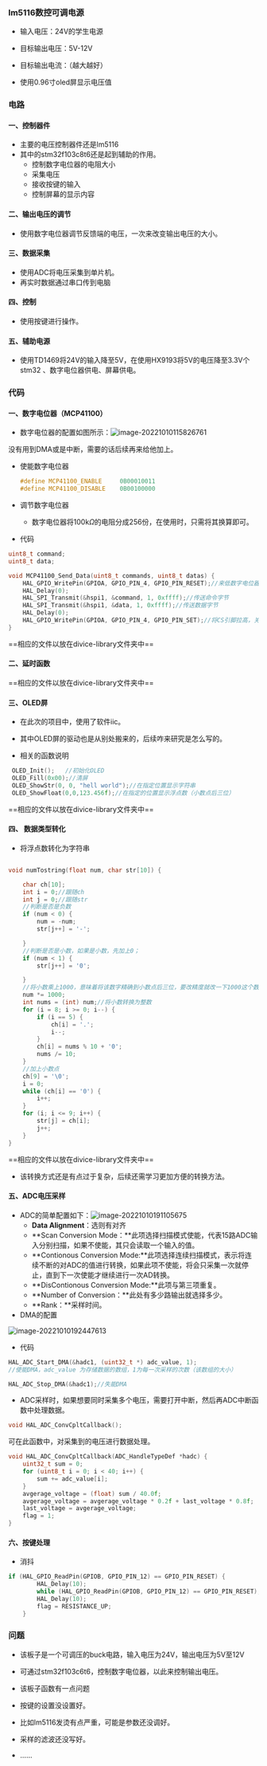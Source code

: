 ### lm5116数控可调电源

- 输入电压：24V的学生电源

- 目标输出电压：5V-12V
- 目标输出电流：（越大越好）
- 使用0.96寸oled屏显示电压值

### 电路

#### 一、控制器件

- 主要的电压控制器件还是lm5116
- 其中的stm32f103c8t6还是起到辅助的作用。
  - 控制数字电位器的电阻大小
  - 采集电压
  - 接收按键的输入
  - 控制屏幕的显示内容

#### 二、输出电压的调节

- 使用数字电位器调节反馈端的电压，一次来改变输出电压的大小。

#### 三、数据采集

- 使用ADC将电压采集到单片机。
- 再实时数据通过串口传到电脑

#### 四、控制

- 使用按键进行操作。

#### 五、辅助电源

- 使用TD1469将24V的输入降至5V，在使用HX9193将5V的电压降至3.3V个stm32 、数字电位器供电、屏幕供电。

### 代码

#### 一、数字电位器（MCP41100）

- 数字电位器的配置如图所示：![image-20221010115826761](README.assets/image-20221010115826761.png)

没有用到DMA或是中断，需要的话后续再来给他加上。

- 使能数字电位器

  ~~~c
  #define MCP41100_ENABLE     0B00010011
  #define MCP41100_DISABLE    0B00100000
  ~~~

- 调节数字电位器

  - 数字电位器将100k$\Omega$的电阻分成256份，在使用时，只需将其换算即可。

- 代码

~~~c
uint8_t command;
uint8_t data;

void MCP41100_Send_Data(uint8_t commands, uint8_t datas) {
    HAL_GPIO_WritePin(GPIOA, GPIO_PIN_4, GPIO_PIN_RESET);//来低数字电位器的CS引脚，开始准备通讯
    HAL_Delay(0);
    HAL_SPI_Transmit(&hspi1, &command, 1, 0xffff);//传送命令字节
    HAL_SPI_Transmit(&hspi1, &data, 1, 0xffff);//传送数据字节
    HAL_Delay(0);
    HAL_GPIO_WritePin(GPIOA, GPIO_PIN_4, GPIO_PIN_SET);//将CS引脚拉高，关闭通讯
}

~~~

==相应的文件以放在divice-library文件夹中==

#### 二、延时函数

==相应的文件以放在divice-library文件夹中==

#### 三、OLED屏

- 在此次的项目中，使用了软件iic。

- 其中OLED屏的驱动也是从别处搬来的，后续咋来研究是怎么写的。

- 相关的函数说明

~~~c
 OLED_Init();	//初始化OLED
 OLED_Fill(0x00);//清屏
 OLED_ShowStr(0, 0, "hell world");//在指定位置显示字符串
 OLED_ShowFloat(0,0,123.456f);//在指定的位置显示浮点数（小数点后三位）
~~~

==相应的文件以放在divice-library文件夹中==

#### 四、 数据类型转化

- 将浮点数转化为字符串

~~~c

void numTostring(float num, char str[10]) {

    char ch[10];
    int i = 0;//跟随ch
    int j = 0;//跟随str
    //判断是否是负数
    if (num < 0) {
        num = -num;
        str[j++] = '-';

    }
    //判断是否是小数，如果是小数，先加上0；
    if (num < 1) {
        str[j++] = '0';

    }
    //将小数乘上1000，意味着将该数字精确到小数点后三位，要改精度就改一下1000这个数字就行
    num *= 1000;
    int nums = (int) num;//将小数转换为整数
    for (i = 8; i >= 0; i--) {
        if (i == 5) {
            ch[i] = '.';
            i--;
        }
        ch[i] = nums % 10 + '0';
        nums /= 10;
    }
    //加上小数点
    ch[9] = '\0';
    i = 0;
    while (ch[i] == '0') {
        i++;
    }
    for (i; i <= 9; i++) {
        str[j] = ch[i];
        j++;
    }
}
~~~

==相应的文件以放在divice-library文件夹中==

- 该转换方式还是有点过于复杂，后续还需学习更加方便的转换方法。

#### 五、ADC电压采样

- ADC的简单配置如下：![image-20221010191105675](README.assets/image-20221010191105675.png)
  - **Data Alignment**：选则有对齐
  - **Scan Conversion Mode：**此项选择扫描模式使能，代表15路ADC输入分别扫描，如果不使能，其只会读取一个输入的值。
  - **Contionous Conversion Mode:**此项选择连续扫描模式，表示将连续不断的对ADC的值进行转换，如果此项不使能，将会只采集一次就停止，直到下一次使能才继续进行一次AD转换。
  - **DisContionous Conversion Mode:**此项与第三项重复。
  - **Number of Conversion：**此处有多少路输出就选择多少。
  - **Rank：**采样时间。
- DMA的配置

![image-20221010192447613](README.assets/image-20221010192447613.png)

- 代码

~~~c
HAL_ADC_Start_DMA(&hadc1, (uint32_t *) adc_value, 1);
//使能DMA，adc_value 为存储数据的数组，1为每一次采样的次数（该数组的大小）
~~~

~~~c
HAL_ADC_Stop_DMA(&hadc1);//失能DMA
~~~

- ADC采样时，如果想要同时采集多个电压，需要打开中断，然后再ADC中断函数中处理数据。

~~~c
void HAL_ADC_ConvCpltCallback();
~~~

可在此函数中，对采集到的电压进行数据处理。

~~~c
void HAL_ADC_ConvCpltCallback(ADC_HandleTypeDef *hadc) {
    uint32_t sum = 0;
    for (uint8_t i = 0; i < 40; i++) {
        sum += adc_value[i];
    }
    avgerage_voltage = (float) sum / 40.0f;
    avgerage_voltage = avgerage_voltage * 0.2f + last_voltage * 0.8f;
    last_voltage = avgerage_voltage;
    flag = 1;
}
~~~

#### 六、按键处理

- 消抖

~~~c
if (HAL_GPIO_ReadPin(GPIOB, GPIO_PIN_12) == GPIO_PIN_RESET) {
        HAL_Delay(10);
        while (HAL_GPIO_ReadPin(GPIOB, GPIO_PIN_12) == GPIO_PIN_RESET);
        HAL_Delay(10);
        flag = RESISTANCE_UP;
    } 
~~~



### 问题

- 该板子是一个可调压的buck电路，输入电压为24V，输出电压为5V至12V
- 可通过stm32f103c6t6，控制数字电位器，以此来控制输出电压。

- 该板子函数有一点问题
 - 按键的设置没设置好。
 - 比如lm5116发烫有点严重，可能是参数还没调好。
 - 采样的滤波还没写好。
 - ……